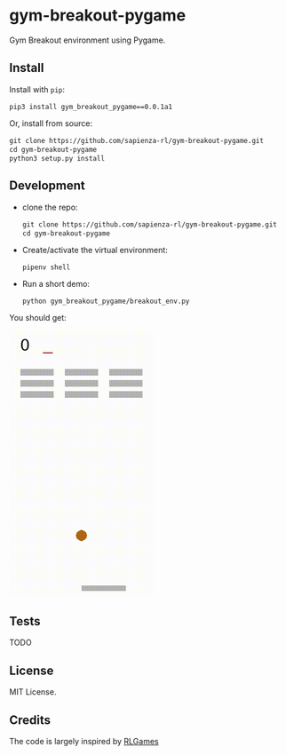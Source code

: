 # gym-breakout-pygame

Gym Breakout environment using Pygame.

## Install

Install with `pip`:

    pip3 install gym_breakout_pygame==0.0.1a1
    
Or, install from source:

    git clone https://github.com/sapienza-rl/gym-breakout-pygame.git
    cd gym-breakout-pygame
    python3 setup.py install

## Development

- clone the repo:

      git clone https://github.com/sapienza-rl/gym-breakout-pygame.git
      cd gym-breakout-pygame
    
- Create/activate the virtual environment:

      pipenv shell
    
- Run a short demo:

      python gym_breakout_pygame/breakout_env.py
      
You should get:

![](docs/breakout-example.gif)

## Tests

TODO

## License

MIT License.

## Credits

The code is largely inspired by [RLGames](https://github.com/iocchi/RLGames.git)

